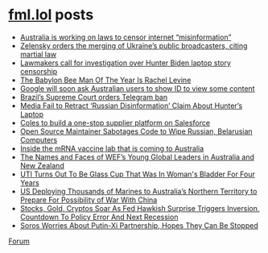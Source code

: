 # [fml.lol](https://fml.lol) posts
<!-- BLOG-POST-LIST:START -->
- [Australia is working on laws to censor internet “misinformation”](https://fml.lol/australia-is-working-on-laws-to-censor-internet-misinformation/)
- [Zelensky orders the merging of Ukraine’s public broadcasters, citing martial law](https://fml.lol/zelensky-orders-the-merging-of-ukraines-public-broadcasters-citing-martial-law/)
- [Lawmakers call for investigation over Hunter Biden laptop story censorship](https://fml.lol/lawmakers-call-for-investigation-over-hunter-biden-laptop-story-censorship/)
- [The Babylon Bee Man Of The Year Is Rachel Levine](https://fml.lol/the-babylon-bee-man-of-the-year-is-rachel-levine/)
- [Google will soon ask Australian users to show ID to view some content](https://fml.lol/google-will-soon-ask-australian-users-to-show-id-to-view-some-content/)
- [Brazil’s Supreme Court orders Telegram ban](https://fml.lol/brazils-supreme-court-orders-telegram-ban/)
- [Media Fail to Retract ‘Russian Disinformation’ Claim About Hunter’s Laptop](https://fml.lol/media-fail-to-retract-russian-disinformation-claim-about-hunters-laptop/)
- [Coles to build a one-stop supplier platform on Salesforce](https://fml.lol/coles-to-build-a-one-stop-supplier-platform-on-salesforce/)
- [Open Source Maintainer Sabotages Code to Wipe Russian, Belarusian Computers](https://fml.lol/open-source-maintainer-sabotages-code-to-wipe-russian-belarusian-computers/)
- [Inside the mRNA vaccine lab that is coming to Australia](https://fml.lol/inside-the-mrna-vaccine-lab-that-is-coming-to-australia/)
- [The Names and Faces of WEF’s Young Global Leaders in Australia and New Zealand](https://fml.lol/the-names-and-faces-of-wefs-young-global-leaders-in-australia-and-new-zealand/)
- [UTI Turns Out To Be Glass Cup That Was In Woman&#39;s Bladder For Four Years](https://fml.lol/uti-turns-out-to-be-glass-tumbler-that-was-in-her-bladder-for-four-years/)
- [US Deploying Thousands of Marines to Australia’s Northern Territory to Prepare For Possibility of War With China](https://fml.lol/us-deploying-thousands-of-marines-to-australias-northern-territory-to-prepare-for-possibility-of-war-with-china/)
- [Stocks, Gold, Cryptos Soar As Fed Hawkish Surprise Triggers Inversion, Countdown To Policy Error And Next Recession](https://fml.lol/stocks-gold-cryptos-soar-as-fed-hawkish-surprise-triggers-inversion-countdown-to-policy-error-and-next-recesssion/)
- [Soros Worries About Putin-Xi Partnership, Hopes They Can Be Stopped](https://fml.lol/soros-worries-about-putin-xi-partnership-hopes-they-can-be-stopped/)
<!-- BLOG-POST-LIST:END -->

[Forum](https://forum.fml.lol)
